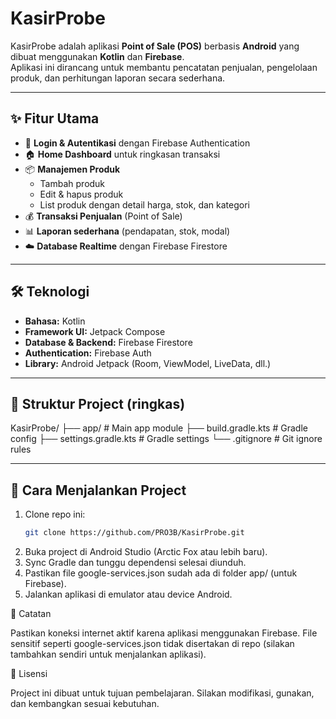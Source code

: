# KasirProbe

KasirProbe adalah aplikasi **Point of Sale (POS)** berbasis **Android** yang dibuat menggunakan **Kotlin** dan **Firebase**.  
Aplikasi ini dirancang untuk membantu pencatatan penjualan, pengelolaan produk, dan perhitungan laporan secara sederhana.

---

## ✨ Fitur Utama
- 🔐 **Login & Autentikasi** dengan Firebase Authentication
- 🏠 **Home Dashboard** untuk ringkasan transaksi
- 📦 **Manajemen Produk**
    - Tambah produk
    - Edit & hapus produk
    - List produk dengan detail harga, stok, dan kategori
- 💰 **Transaksi Penjualan** (Point of Sale)
- 📊 **Laporan sederhana** (pendapatan, stok, modal)
- ☁️ **Database Realtime** dengan Firebase Firestore

---

## 🛠️ Teknologi
- **Bahasa:** Kotlin
- **Framework UI:** Jetpack Compose
- **Database & Backend:** Firebase Firestore
- **Authentication:** Firebase Auth
- **Library:** Android Jetpack (Room, ViewModel, LiveData, dll.)

---

## 📂 Struktur Project (ringkas)
KasirProbe/
├── app/ # Main app module
├── build.gradle.kts # Gradle config
├── settings.gradle.kts # Gradle settings
└── .gitignore # Git ignore rules

---

## 🚀 Cara Menjalankan Project
1. Clone repo ini:
   ```bash
   git clone https://github.com/PRO3B/KasirProbe.git
   
1. Buka project di Android Studio (Arctic Fox atau lebih baru).
2. Sync Gradle dan tunggu dependensi selesai diunduh.
3. Pastikan file google-services.json sudah ada di folder app/ (untuk Firebase).
4. Jalankan aplikasi di emulator atau device Android.

📌 Catatan

Pastikan koneksi internet aktif karena aplikasi menggunakan Firebase.
File sensitif seperti google-services.json tidak disertakan di repo (silakan tambahkan sendiri untuk menjalankan aplikasi).

📜 Lisensi

Project ini dibuat untuk tujuan pembelajaran.
Silakan modifikasi, gunakan, dan kembangkan sesuai kebutuhan.
